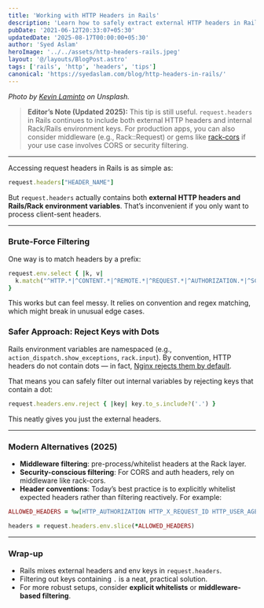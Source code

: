 ```yaml
---
title: 'Working with HTTP Headers in Rails'
description: 'Learn how to safely extract external HTTP headers in Rails while filtering out internal Rack and Rails environment variables.'
pubDate: '2021-06-12T20:33:07+05:30'
updatedDate: '2025-08-17T00:00:00+05:30'
author: 'Syed Aslam'
heroImage: '../../assets/http-headers-rails.jpeg'
layout: '@/layouts/BlogPost.astro'
tags: ['rails', 'http', 'headers', 'tips']
canonical: 'https://syedaslam.com/blog/http-headers-in-rails/'
---
```


_Photo by [Kevin Laminto](https://unsplash.com/@kevinlaminto) on Unsplash._

> **Editor’s Note (Updated 2025):**
> This tip is still useful. `request.headers` in Rails continues to include both external HTTP headers and internal Rack/Rails environment keys.
> For production apps, you can also consider middleware (e.g., Rack::Request) or gems like [rack-cors](https://github.com/cyu/rack-cors) if your use case involves CORS or security filtering.

---

Accessing request headers in Rails is as simple as:

```ruby
request.headers["HEADER_NAME"]
```

But `request.headers` actually contains both **external HTTP headers and Rails/Rack environment variables**. That’s inconvenient if you only want to process client-sent headers.

---

### Brute-Force Filtering

One way is to match headers by a prefix:

```ruby
request.env.select { |k, v|
  k.match("^HTTP.*|^CONTENT.*|^REMOTE.*|^REQUEST.*|^AUTHORIZATION.*|^SCRIPT.*|^SERVER.*")
}
```

This works but can feel messy. It relies on convention and regex matching, which might break in unusual edge cases.

### Safer Approach: Reject Keys with Dots

Rails environment variables are namespaced (e.g., `action_dispatch.show_exceptions`, `rack.input`). By convention, HTTP headers do not contain dots — in fact, [Nginx rejects them by default](https://forum.nginx.org/read.php?2,44453,44472#msg-44472).

That means you can safely filter out internal variables by rejecting keys that contain a dot:

```ruby
request.headers.env.reject { |key| key.to_s.include?('.') }
```

This neatly gives you just the external headers.

---

### Modern Alternatives (2025)

- **Middleware filtering**: pre-process/whitelist headers at the Rack layer.
- **Security-conscious filtering**: For CORS and auth headers, rely on middleware like rack-cors.
- **Header conventions**: Today’s best practice is to explicitly whitelist expected headers rather than filtering reactively. For example:

```ruby
ALLOWED_HEADERS = %w[HTTP_AUTHORIZATION HTTP_X_REQUEST_ID HTTP_USER_AGENT]

headers = request.headers.env.slice(*ALLOWED_HEADERS)
```

---

### Wrap-up

- Rails mixes external headers and env keys in `request.headers`.
- Filtering out keys containing `.` is a neat, practical solution.
- For more robust setups, consider **explicit whitelists** or **middleware-based filtering**.
